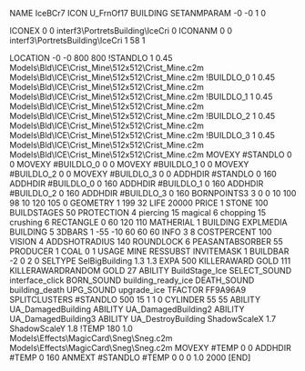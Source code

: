 NAME IceBCr7
ICON U_FrnOf17
BUILDING
SETANMPARAM -0 -0 1 0

ICONEX 0 0 interf3\PortretsBuilding\IceCri 0
ICONANM 0 0 interf3\PortretsBuilding\IceCri 1 58 1

LOCATION -0 -0 800 800
!STANDLO      1 0.45 Models\Bld\ICE\Crist_Mine\512x512\Crist_Mine.c2m Models\Bld\ICE\Crist_Mine\512x512\Crist_Mine.c2m
!BUILDLO_0    1 0.45 Models\Bld\ICE\Crist_Mine\512x512\Crist_Mine.c2m Models\Bld\ICE\Crist_Mine\512x512\Crist_Mine.c2m
!BUILDLO_1    1 0.45 Models\Bld\ICE\Crist_Mine\512x512\Crist_Mine.c2m Models\Bld\ICE\Crist_Mine\512x512\Crist_Mine.c2m
!BUILDLO_2    1 0.45 Models\Bld\ICE\Crist_Mine\512x512\Crist_Mine.c2m Models\Bld\ICE\Crist_Mine\512x512\Crist_Mine.c2m
!BUILDLO_3    1 0.45 Models\Bld\ICE\Crist_Mine\512x512\Crist_Mine.c2m Models\Bld\ICE\Crist_Mine\512x512\Crist_Mine.c2m
MOVEXY #STANDLO   0 0
MOVEXY #BUILDLO_0 0 0
MOVEXY #BUILDLO_1 0 0
MOVEXY #BUILDLO_2 0 0
MOVEXY #BUILDLO_3 0 0
ADDHDIR #STANDLO 0 160
ADDHDIR #BUILDLO_0 0 160
ADDHDIR #BUILDLO_1 0 160
ADDHDIR #BUILDLO_2 0 160
ADDHDIR #BUILDLO_3 0 160
BORNPOINTS3 3 0 0 10 100 98 10 120 105 0
GEOMETRY 1 199 32
LIFE     20000
PRICE 1 STONE 100
BUILDSTAGES 50
PROTECTION 4 piercing 15 magical 6 chopping 15 crushing 6
RECTANGLE    0 60 120 110
MATHERIAL 1 BUILDING
EXPLMEDIA BUILDING 5
3DBARS 1 -55 -10 60 60 60
INFO 3 8
COSTPERCENT 100
VISION 4
ADDSHOTRADIUS 140
ROUNDLOCK 6
PEASANTABSORBER 55
PRODUCER        1 COAL 0 1
USAGE MINE
RESSUBST
INVITEMASK 1
BUILDBAR -2 0 2 0
SELTYPE SelBigBuilding 1.3 1.3
EXPA 500
KILLERAWARD             GOLD 111
KILLERAWARDRANDOM       GOLD 27
ABILITY BuildStage_Ice
SELECT_SOUND interface_click
BORN_SOUND building_ready_ice
DEATH_SOUND building_death
UPG_SOUND upgrade_ice
TFACTOR FF9A96A9
SPLITCLUSTERS #STANDLO 500 15 1 1 0
CYLINDER 55 55
ABILITY UA_DamagedBuilding
ABILITY UA_DamagedBuilding2
ABILITY UA_DamagedBuilding3
ABILITY UA_DestroyBuilding
ShadowScaleX 1.7
ShadowScaleY 1.8
!TEMP 180 1.0 Models\Effects\MagicCard\Sneg\Sneg.c2m Models\Effects\MagicCard\Sneg\Sneg.c2m
MOVEXY  #TEMP 0 0
ADDHDIR #TEMP 0 160
ANMEXT #STANDLO #TEMP 0 0 0 1.0 2000
[END]
